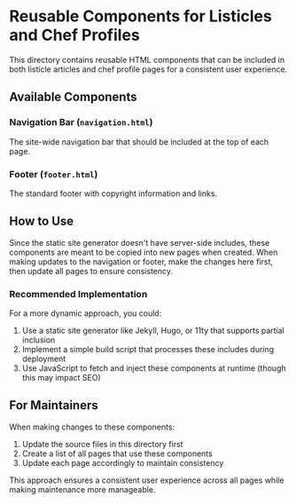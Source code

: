 # Reusable Components for Listicles and Chef Profiles

This directory contains reusable HTML components that can be included in both listicle articles and chef profile pages for a consistent user experience.

## Available Components

### Navigation Bar (`navigation.html`)
The site-wide navigation bar that should be included at the top of each page.

### Footer (`footer.html`)
The standard footer with copyright information and links.

## How to Use

Since the static site generator doesn't have server-side includes, these components are meant to be copied into new pages when created. When making updates to the navigation or footer, make the changes here first, then update all pages to ensure consistency.

### Recommended Implementation

For a more dynamic approach, you could:

1. Use a static site generator like Jekyll, Hugo, or 11ty that supports partial inclusion
2. Implement a simple build script that processes these includes during deployment
3. Use JavaScript to fetch and inject these components at runtime (though this may impact SEO)

## For Maintainers

When making changes to these components:

1. Update the source files in this directory first
2. Create a list of all pages that use these components
3. Update each page accordingly to maintain consistency

This approach ensures a consistent user experience across all pages while making maintenance more manageable. 